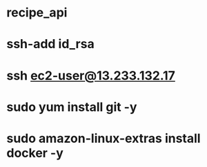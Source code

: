 # recipe_api
# ssh-add id_rsa
# ssh ec2-user@13.233.132.17
# sudo yum install git -y
# sudo amazon-linux-extras install docker -y